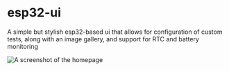 # esp32-ui
A simple but stylish esp32-based ui that allows for configuration of custom tests, along with an image gallery, and support for RTC and battery monitoring

![A screenshot of the homepage](https://github.com/alex-makes-things/esp32-ui/blob/main/src/images/screenshot.png)
